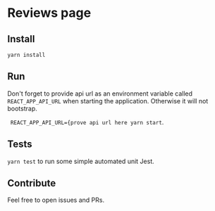 # Reviews page

## Install

`yarn install`

## Run

Don't forget to provide api url as an environment variable called `REACT_APP_API_URL` when starting the application. Otherwise it will not bootstrap.

` REACT_APP_API_URL={prove api url here yarn start`.

## Tests

`yarn test` to run some simple automated unit Jest.

## Contribute

Feel free to open issues and PRs.
